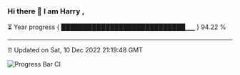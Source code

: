 ### Hi there 👋 I am Harry , 

⏳ Year progress { ████████████████████████████▁▁ } 94.22 %

---

⏰ Updated on Sat, 10 Dec 2022 21:19:48 GMT

![Progress Bar CI](https://github.com/duykhang68/duykhang68/workflows/Progress%20Bar%20CI/badge.svg)

